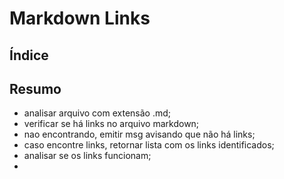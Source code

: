 # Markdown Links

## Índice


## Resumo
- analisar arquivo com extensão .md;
- verificar se há links no arquivo markdown;
- nao encontrando, emitir msg avisando que não há links;
- caso encontre links, retornar lista com os links identificados;
- analisar se os links funcionam;
- 